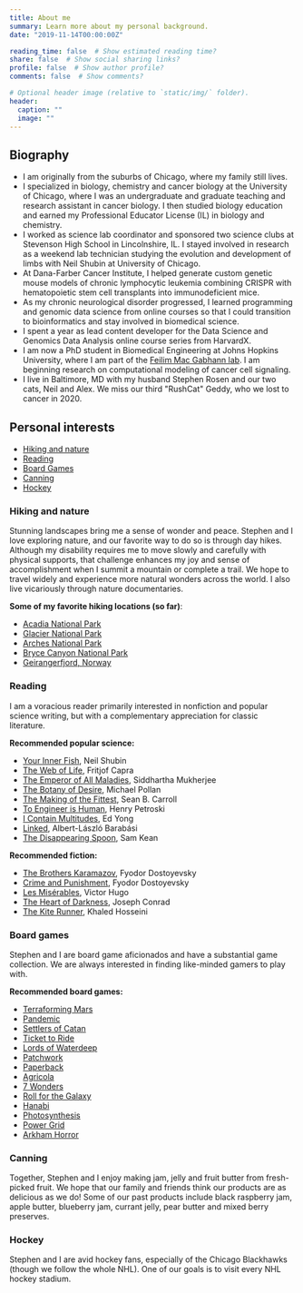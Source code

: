 ```yaml
---
title: About me
summary: Learn more about my personal background.
date: "2019-11-14T00:00:00Z"

reading_time: false  # Show estimated reading time?
share: false  # Show social sharing links?
profile: false  # Show author profile?
comments: false  # Show comments?

# Optional header image (relative to `static/img/` folder).
header:
  caption: ""
  image: ""
---
```


## Biography

- I am originally from the suburbs of Chicago, where my family still lives.
- I specialized in biology, chemistry and cancer biology at the University of Chicago, where I was an undergraduate and graduate teaching and research assistant in cancer biology. I then studied biology education and earned my Professional Educator License (IL) in biology and chemistry.
- I worked as science lab coordinator and sponsored two science clubs at Stevenson High School in Lincolnshire, IL. I stayed involved in research as a weekend lab technician studying the evolution and development of limbs with Neil Shubin at University of Chicago.
- At Dana-Farber Cancer Institute, I helped generate custom genetic mouse models of chronic lymphocytic leukemia combining CRISPR with hematopoietic stem cell transplants into immunodeficient mice.
- As my chronic neurological disorder progressed, I learned programming and genomic data science from online courses so that I could transition to bioinformatics and stay involved in biomedical science.
- I spent a year as lead content developer for the Data Science and Genomics Data Analysis online course series from HarvardX.
- I am now a PhD student in Biomedical Engineering at Johns Hopkins University, where I am part of the [Feilim Mac Gabhann lab](https://macglab.icm.jhu.edu/). I am beginning research on computational modeling of cancer cell signaling.
- I live in Baltimore, MD with my husband Stephen Rosen and our two cats, Neil and Alex. We miss our third "RushCat" Geddy, who we lost to cancer in 2020.

## Personal interests

- [Hiking and nature](#hiking-and-nature)
- [Reading](#reading)
- [Board Games](#board-games)
- [Canning](#canning)
- [Hockey](#hockey)


### Hiking and nature

Stunning landscapes bring me a sense of wonder and peace. Stephen and I love exploring nature, and our favorite way to do so is through day hikes. Although my disability requires me to move slowly and carefully with physical supports, that challenge enhances my joy and sense of accomplishment when I summit a mountain or complete a trail. We hope to travel widely and experience more natural wonders across the world. I also live vicariously through nature documentaries.

**Some of my favorite hiking locations (so far)**:

- [Acadia National Park](https://www.nps.gov/acad/index.htm)
- [Glacier National Park](https://www.nps.gov/glac/index.htm)
- [Arches National Park](https://www.nps.gov/arch/index.htm)
- [Bryce Canyon National Park](https://www.nps.gov/brca/index.htm)
- [Geirangerfjord, Norway](https://www.visitnorway.com/places-to-go/fjord-norway/the-geirangerfjord/)

### Reading

I am a voracious reader primarily interested in nonfiction and popular science writing, but with a complementary appreciation for classic literature.

**Recommended popular science:**

- [Your Inner Fish](https://www.amazon.com/Your-Inner-Fish-Journey-3-5-Billion-Year/dp/0307277453/ref=sr_1_1?crid=UQX0GW3WYRYD&keywords=your+inner+fish&qid=1573825169&s=books&sprefix=your+in%2Cstripbooks%2C157&sr=1-1), Neil Shubin
- [The Web of Life](https://www.amazon.com/Web-Life-Scientific-Understanding-Systems/dp/0385476760), Fritjof Capra
- [The Emperor of All Maladies](https://www.amazon.com/Emperor-All-Maladies-Biography-Cancer/dp/1439170916/ref=sr_1_1?crid=ZYH8C6G2QG0P&keywords=emperor+of+all+maladies+by+siddhartha+mukherjee&qid=1573825195&s=books&sprefix=empero%2Cstripbooks%2C166&sr=1-1), Siddhartha Mukherjee
- [The Botany of Desire](https://www.amazon.com/Botany-Desire-Plants-Eye-View-World/dp/0375760393/ref=sr_1_1?crid=2AAV6WNORPU33&keywords=botany+of+desire&qid=1573825225&s=books&sprefix=botany+of+de%2Cstripbooks%2C150&sr=1-1), Michael Pollan
- [The Making of the Fittest](https://www.amazon.com/Making-Fittest-Ultimate-Forensic-Evolution/dp/0393330516/ref=sr_1_1?crid=5A91EGFPHKOR&keywords=making+of+the+fittest&qid=1573825262&s=books&sprefix=making+of+the+fi%2Cstripbooks%2C153&sr=1-1), Sean B. Carroll
- [To Engineer is Human](https://www.amazon.com/Engineer-Human-Failure-Successful-Design/dp/0679734163), Henry Petroski
- [I Contain Multitudes](https://www.amazon.com/Contain-Multitudes-Microbes-Within-Grander/dp/0062368605/ref=sr_1_2?crid=23MFV9FCUR48C&keywords=i+contain+multitudes+the+microbes+within+us&qid=1573825286&s=books&sprefix=i+contai%2Cstripbooks%2C158&sr=1-2), Ed Yong
- [Linked](https://www.amazon.com/Linked-Everything-Connected-Business-Everyday/dp/0465085733/ref=sr_1_1?crid=2DJC6A8Z7TN8U&keywords=linked+barabasi&qid=1573825310&s=books&sprefix=linked+ba%2Cstripbooks%2C168&sr=1-1), Albert-László Barabási
- [The Disappearing Spoon](https://www.amazon.com/Disappearing-Spoon-Madness-Periodic-Elements/dp/0316051632/ref=sr_1_1?crid=1LPKCKJTLI79X&keywords=disappearing+spoon&qid=1573825425&s=books&sprefix=disappearing+sp%2Cstripbooks%2C149&sr=1-1), Sam Kean


**Recommended fiction:**

- [The Brothers Karamazov](https://www.amazon.com/Brothers-Karamazov-Fyodor-Dostoevsky/dp/0374528373/ref=sr_1_2?crid=15M15C1AJJTJ&keywords=brothers+karamazov&qid=1573825954&s=books&sprefix=brothers+k%2Cstripbooks%2C160&sr=1-2), Fyodor Dostoyevsky
- [Crime and Punishment](https://www.amazon.com/Crime-Punishment-Volokhonsky-Translation-Classics/dp/0679734503/ref=sr_1_3?crid=2M4DBMW540EGL&keywords=crime+and+punishment&qid=1573825979&s=books&sprefix=crime+and+p%2Cstripbooks%2C189&sr=1-3), Fyodor Dostoyevsky
- [Les Misérables](https://www.amazon.com/Miserables-Penguin-Classics-Victor-Hugo/dp/0140444300), Victor Hugo
- [The Heart of Darkness](https://www.amazon.com/Heart-Darkness-Joseph-Conrad/dp/1503275922), Joseph Conrad
- [The Kite Runner](https://www.amazon.com/Kite-Runner-Khaled-Hosseini/dp/159463193X/ref=sr_1_2?crid=15I78FURMQLRQ&keywords=kite+runner&qid=1573851773&s=books&sprefix=kite+%2Cstripbooks%2C162&sr=1-2), Khaled Hosseini

### Board games

Stephen and I are board game aficionados and have a substantial game collection. We are always interested in finding like-minded gamers to play with.

**Recommended board games:**

- [Terraforming Mars](https://boardgamegeek.com/boardgame/167791/terraforming-mars)
- [Pandemic](https://boardgamegeek.com/boardgame/30549/pandemic)
- [Settlers of Catan](https://boardgamegeek.com/boardgame/13/catan)
- [Ticket to Ride](https://boardgamegeek.com/boardgame/14996/ticket-ride-europe)
- [Lords of Waterdeep](https://boardgamegeek.com/boardgame/110327/lords-waterdeep)
- [Patchwork](https://boardgamegeek.com/boardgame/163412/patchwork)
- [Paperback](https://boardgamegeek.com/boardgame/141572/paperback)
- [Agricola](https://boardgamegeek.com/boardgame/31260/agricola)
- [7 Wonders](https://boardgamegeek.com/boardgame/68448/7-wonders)
- [Roll for the Galaxy](https://boardgamegeek.com/boardgame/132531/roll-galaxy)
- [Hanabi](https://boardgamegeek.com/boardgame/98778/hanabi)
- [Photosynthesis](https://boardgamegeek.com/boardgame/218603/photosynthesis)
- [Power Grid](https://boardgamegeek.com/boardgame/2651/power-grid)
- [Arkham Horror](https://boardgamegeek.com/boardgame/15987/arkham-horror)

### Canning

Together, Stephen and I enjoy making jam, jelly and fruit butter from fresh-picked fruit. We hope that our family and friends think our products are as delicious as we do! Some of our past products include black raspberry jam, apple butter, blueberry jam, currant jelly, pear butter and mixed berry preserves.

### Hockey

Stephen and I are avid hockey fans, especially of the Chicago Blackhawks (though we follow the whole NHL). One of our goals is to visit every NHL hockey stadium.